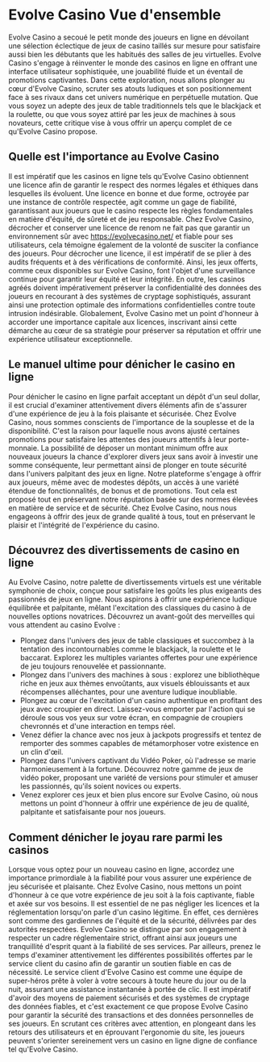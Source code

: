 <h1>Evolve Casino Vue d'ensemble</h1>
<p>Evolve Casino a secou&eacute; le petit monde des joueurs en ligne en d&eacute;voilant une s&eacute;lection &eacute;clectique de jeux de casino taill&eacute;s sur mesure pour satisfaire aussi bien les d&eacute;butants que les habitu&eacute;s des salles de jeu virtuelles. Evolve Casino s'engage &agrave; r&eacute;inventer le monde des casinos en ligne en offrant une interface utilisateur sophistiqu&eacute;e, une jouabilit&eacute; fluide et un &eacute;ventail de promotions captivantes. Dans cette exploration, nous allons plonger au c&oelig;ur d'Evolve Casino, scruter ses atouts ludiques et son positionnement face &agrave; ses rivaux dans cet univers num&eacute;rique en perp&eacute;tuelle mutation. Que vous soyez un adepte des jeux de table traditionnels tels que le blackjack et la roulette, ou que vous soyez attir&eacute; par les jeux de machines &agrave; sous novateurs, cette critique vise &agrave; vous offrir un aper&ccedil;u complet de ce qu'Evolve Casino propose.</p>
<h2>Quelle est l'importance au Evolve Casino</h2>
<p>Il est imp&eacute;ratif que les casinos en ligne tels qu'Evolve Casino obtiennent une licence afin de garantir le respect des normes l&eacute;gales et &eacute;thiques dans lesquelles ils &eacute;voluent. Une licence en bonne et due forme, octroy&eacute;e par une instance de contr&ocirc;le respect&eacute;e, agit comme un gage de fiabilit&eacute;, garantissant aux joueurs que le casino respecte les r&egrave;gles fondamentales en mati&egrave;re d'&eacute;quit&eacute;, de s&ucirc;ret&eacute; et de jeu responsable. Chez Evolve Casino, d&eacute;crocher et conserver une licence de renom ne fait pas que garantir un environnement s&ucirc;r avec <a href="https://evolvecasino.net/"><u>https://evolvecasino.net/</u></a> et fiable pour ses utilisateurs, cela t&eacute;moigne &eacute;galement de la volont&eacute; de susciter la confiance des joueurs. Pour d&eacute;crocher une licence, il est imp&eacute;ratif de se plier &agrave; des audits fr&eacute;quents et &agrave; des v&eacute;rifications de conformit&eacute;. Ainsi, les jeux offerts, comme ceux disponibles sur Evolve Casino, font l'objet d'une surveillance continue pour garantir leur &eacute;quit&eacute; et leur int&eacute;grit&eacute;. En outre, les casinos agr&eacute;&eacute;s doivent imp&eacute;rativement pr&eacute;server la confidentialit&eacute; des donn&eacute;es des joueurs en recourant &agrave; des syst&egrave;mes de cryptage sophistiqu&eacute;s, assurant ainsi une protection optimale des informations confidentielles contre toute intrusion ind&eacute;sirable. Globalement, Evolve Casino met un point d'honneur &agrave; accorder une importance capitale aux licences, inscrivant ainsi cette d&eacute;marche au c&oelig;ur de sa strat&eacute;gie pour pr&eacute;server sa r&eacute;putation et offrir une exp&eacute;rience utilisateur exceptionnelle.</p>
<h2>Le manuel ultime pour d&eacute;nicher le casino en ligne</h2>
<p>Pour d&eacute;nicher le casino en ligne parfait acceptant un d&eacute;p&ocirc;t d'un seul dollar, il est crucial d'examiner attentivement divers &eacute;l&eacute;ments afin de s'assurer d'une exp&eacute;rience de jeu &agrave; la fois plaisante et s&eacute;curis&eacute;e. Chez Evolve Casino, nous sommes conscients de l'importance de la souplesse et de la disponibilit&eacute;. C'est la raison pour laquelle nous avons ajust&eacute; certaines promotions pour satisfaire les attentes des joueurs attentifs &agrave; leur porte-monnaie. La possibilit&eacute; de d&eacute;poser un montant minimum offre aux nouveaux joueurs la chance d'explorer divers jeux sans avoir &agrave; investir une somme cons&eacute;quente, leur permettant ainsi de plonger en toute s&eacute;curit&eacute; dans l'univers palpitant des jeux en ligne. Notre plateforme s'engage &agrave; offrir aux joueurs, m&ecirc;me avec de modestes d&eacute;p&ocirc;ts, un acc&egrave;s &agrave; une vari&eacute;t&eacute; &eacute;tendue de fonctionnalit&eacute;s, de bonus et de promotions. Tout cela est propos&eacute; tout en pr&eacute;servant notre r&eacute;putation bas&eacute;e sur des normes &eacute;lev&eacute;es en mati&egrave;re de service et de s&eacute;curit&eacute;. Chez Evolve Casino, nous nous engageons &agrave; offrir des jeux de grande qualit&eacute; &agrave; tous, tout en pr&eacute;servant le plaisir et l'int&eacute;grit&eacute; de l'exp&eacute;rience du casino.</p>
<h2>D&eacute;couvrez des divertissements de casino en ligne</h2>
<p>Au Evolve Casino, notre palette de divertissements virtuels est une v&eacute;ritable symphonie de choix, con&ccedil;ue pour satisfaire les go&ucirc;ts les plus exigeants des passionn&eacute;s de jeux en ligne. Nous aspirons &agrave; offrir une exp&eacute;rience ludique &eacute;quilibr&eacute;e et palpitante, m&ecirc;lant l'excitation des classiques du casino &agrave; de nouvelles options novatrices. D&eacute;couvrez un avant-go&ucirc;t des merveilles qui vous attendent au casino Evolve :</p>
<ul>
<li>Plongez dans l'univers des jeux de table classiques et succombez &agrave; la tentation des incontournables comme le blackjack, la roulette et le baccarat. Explorez les multiples variantes offertes pour une exp&eacute;rience de jeu toujours renouvel&eacute;e et passionnante.</li>
<li>Plongez dans l'univers des machines &agrave; sous : explorez une biblioth&egrave;que riche en jeux aux th&egrave;mes envo&ucirc;tants, aux visuels &eacute;blouissants et aux r&eacute;compenses all&eacute;chantes, pour une aventure ludique inoubliable.</li>
<li>Plongez au c&oelig;ur de l'excitation d'un casino authentique en profitant des jeux avec croupier en direct. Laissez-vous emporter par l'action qui se d&eacute;roule sous vos yeux sur votre &eacute;cran, en compagnie de croupiers chevronn&eacute;s et d'une interaction en temps r&eacute;el.</li>
<li>Venez d&eacute;fier la chance avec nos jeux &agrave; jackpots progressifs et tentez de remporter des sommes capables de m&eacute;tamorphoser votre existence en un clin d'&oelig;il.</li>
<li>Plongez dans l'univers captivant du Vid&eacute;o Poker, o&ugrave; l'adresse se marie harmonieusement &agrave; la fortune. D&eacute;couvrez notre gamme de jeux de vid&eacute;o poker, proposant une vari&eacute;t&eacute; de versions pour stimuler et amuser les passionn&eacute;s, qu'ils soient novices ou experts.</li>
<li>Venez explorer ces jeux et bien plus encore sur Evolve Casino, o&ugrave; nous mettons un point d'honneur &agrave; offrir une exp&eacute;rience de jeu de qualit&eacute;, palpitante et satisfaisante pour nos joueurs.</li>
</ul>
<h2>Comment d&eacute;nicher le joyau rare parmi les casinos</h2>
<p>Lorsque vous optez pour un nouveau casino en ligne, accordez une importance primordiale &agrave; la fiabilit&eacute; pour vous assurer une exp&eacute;rience de jeu s&eacute;curis&eacute;e et plaisante. Chez Evolve Casino, nous mettons un point d'honneur &agrave; ce que votre exp&eacute;rience de jeu soit &agrave; la fois captivante, fiable et ax&eacute;e sur vos besoins. Il est essentiel de ne pas n&eacute;gliger les licences et la r&eacute;glementation lorsqu'on parle d'un casino l&eacute;gitime. En effet, ces derni&egrave;res sont comme des gardiennes de l'&eacute;quit&eacute; et de la s&eacute;curit&eacute;, d&eacute;livr&eacute;es par des autorit&eacute;s respect&eacute;es. Evolve Casino se distingue par son engagement &agrave; respecter un cadre r&eacute;glementaire strict, offrant ainsi aux joueurs une tranquillit&eacute; d'esprit quant &agrave; la fiabilit&eacute; de ses services. Par ailleurs, prenez le temps d'examiner attentivement les diff&eacute;rentes possibilit&eacute;s offertes par le service client du casino afin de garantir un soutien fiable en cas de n&eacute;cessit&eacute;. Le service client d'Evolve Casino est comme une &eacute;quipe de super-h&eacute;ros pr&ecirc;te &agrave; voler &agrave; votre secours &agrave; toute heure du jour ou de la nuit, assurant une assistance instantan&eacute;e &agrave; port&eacute;e de clic. Il est imp&eacute;ratif d'avoir des moyens de paiement s&eacute;curis&eacute;s et des syst&egrave;mes de cryptage des donn&eacute;es fiables, et c'est exactement ce que propose Evolve Casino pour garantir la s&eacute;curit&eacute; des transactions et des donn&eacute;es personnelles de ses joueurs. En scrutant ces crit&egrave;res avec attention, en plongeant dans les retours des utilisateurs et en &eacute;prouvant l'ergonomie du site, les joueurs peuvent s'orienter sereinement vers un casino en ligne digne de confiance tel qu'Evolve Casino.</p>
